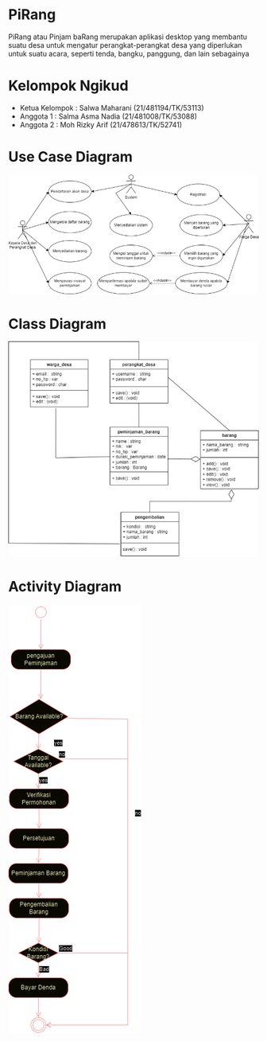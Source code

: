 # PiRang
PiRang atau Pinjam baRang merupakan aplikasi desktop yang membantu suatu desa untuk mengatur perangkat-perangkat desa yang diperlukan untuk suatu acara, seperti tenda, bangku, panggung, dan lain sebagainya

# Kelompok Ngikud
- Ketua Kelompok : Salwa Maharani (21/481194/TK/53113)
- Anggota 1 : Salma Asma Nadia (21/481008/TK/53088)
- Anggota 2 : Moh Rizky Arif (21/478613/TK/52741)

# Use Case Diagram
![](https://github.com/salwamhrn11/PiRang/blob/main/Use%20Case%20Diagram.png)

# Class Diagram
![](https://github.com/salwamhrn11/PiRang/blob/main/Class%20Diagram.png)

# Activity Diagram
![](https://github.com/salwamhrn11/PiRang/blob/main/actDi.png)
